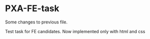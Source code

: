 # PXA-FE-task

Some changes to previous file.

Test task for FE candidates. Now implemented only with html and css
